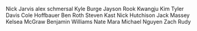 Nick Jarvis
alex schmersal
Kyle Burge
Jayson Rook
Kwangju Kim
Tyler Davis
Cole Hoffbauer
Ben Roth
Steven Kast
Nick Hutchison
Jack Massey
Kelsea McGraw
Benjamin Williams
Nate Mara
Michael Nguyen
Zach Rudy
